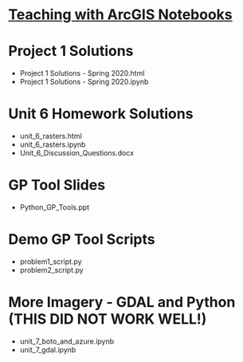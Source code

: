 # [Teaching with ArcGIS Notebooks](https://learn.arcgis.com/en/paths/teach-with-arcgis-notebooks/)

# Project 1 Solutions
- Project 1 Solutions - Spring 2020.html
- Project 1 Solutions - Spring 2020.ipynb

# Unit 6 Homework Solutions
- unit_6_rasters.html
- unit_6_rasters.ipynb
- Unit_6_Discussion_Questions.docx 

# GP Tool Slides
- Python_GP_Tools.ppt

# Demo GP Tool Scripts
- problem1_script.py
- problem2_script.py

# More Imagery - GDAL and Python (THIS DID NOT WORK WELL!)
- unit_7_boto_and_azure.ipynb
- unit_7_gdal.ipynb 
